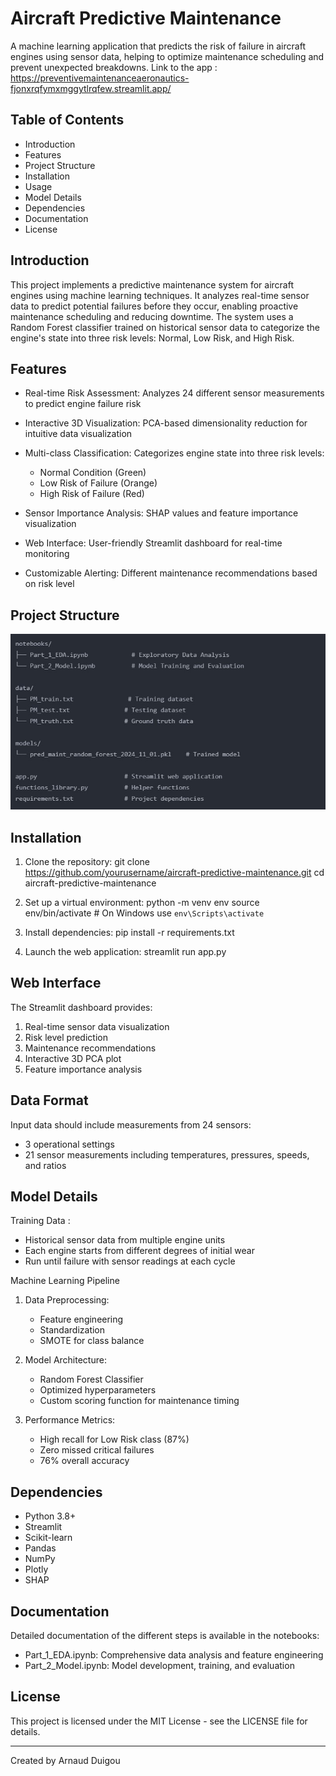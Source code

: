 # Aircraft Predictive Maintenance
A machine learning application that predicts the risk of failure in aircraft engines using sensor data, helping to optimize maintenance scheduling and prevent unexpected breakdowns.
Link to the app : https://preventivemaintenanceaeronautics-fjonxrqfymxmggytlrqfew.streamlit.app/

## Table of Contents

- Introduction
- Features
- Project Structure
- Installation
- Usage
- Model Details
- Dependencies
- Documentation
- License

## Introduction
This project implements a predictive maintenance system for aircraft engines using machine learning techniques. It analyzes real-time sensor data to predict potential failures before they occur, enabling proactive maintenance scheduling and reducing downtime. The system uses a Random Forest classifier trained on historical sensor data to categorize the engine's state into three risk levels: Normal, Low Risk, and High Risk.


## Features

- Real-time Risk Assessment: Analyzes 24 different sensor measurements to predict engine failure risk
- Interactive 3D Visualization: PCA-based dimensionality reduction for intuitive data visualization
- Multi-class Classification: Categorizes engine state into three risk levels:
    - Normal Condition (Green)
    - Low Risk of Failure (Orange)
    - High Risk of Failure (Red)

- Sensor Importance Analysis: SHAP values and feature importance visualization
- Web Interface: User-friendly Streamlit dashboard for real-time monitoring
- Customizable Alerting: Different maintenance recommendations based on risk level

## Project Structure
<img src="assets/Repo_structure.jpg" alt="Repository Structure" width="600"/>

## Installation

1. Clone the repository:
git clone https://github.com/yourusername/aircraft-predictive-maintenance.git
cd aircraft-predictive-maintenance

2. Set up a virtual environment:
python -m venv env
source env/bin/activate  # On Windows use `env\Scripts\activate`

3. Install dependencies:
pip install -r requirements.txt

4. Launch the web application:
streamlit run app.py

## Web Interface
The Streamlit dashboard provides:

1. Real-time sensor data visualization
2. Risk level prediction
3. Maintenance recommendations
4. Interactive 3D PCA plot
5. Feature importance analysis

## Data Format
Input data should include measurements from 24 sensors:
- 3 operational settings
- 21 sensor measurements including temperatures, pressures, speeds, and ratios

## Model Details
Training Data : 
- Historical sensor data from multiple engine units
- Each engine starts from different degrees of initial wear
- Run until failure with sensor readings at each cycle

Machine Learning Pipeline
1. Data Preprocessing:
    - Feature engineering
    - Standardization
    - SMOTE for class balance

2. Model Architecture:
    - Random Forest Classifier
    - Optimized hyperparameters
    - Custom scoring function for maintenance timing

3. Performance Metrics:
    - High recall for Low Risk class (87%)
    - Zero missed critical failures
    - 76% overall accuracy

## Dependencies
- Python 3.8+
- Streamlit
- Scikit-learn
- Pandas
- NumPy
- Plotly
- SHAP

## Documentation
Detailed documentation of the different steps is available in the notebooks:
- Part_1_EDA.ipynb: Comprehensive data analysis and feature engineering
- Part_2_Model.ipynb: Model development, training, and evaluation

## License
This project is licensed under the MIT License - see the LICENSE file for details.

---

Created by Arnaud Duigou